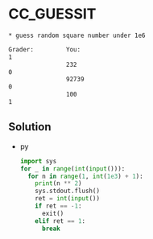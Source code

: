 # CC_GUESSIT

```en
* guess random square number under 1e6
```

```txt
Grader:         You:
1
                232
0
                92739
0
                100
1
```

## Solution

* py

  ```py
  import sys
  for _ in range(int(input())):
    for n in range(1, int(1e3) + 1):
      print(n ** 2)
      sys.stdout.flush()
      ret = int(input())
      if ret == -1:
        exit()
      elif ret == 1:
        break
  ```
